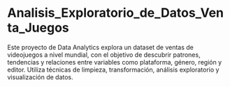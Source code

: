 # Analisis_Exploratorio_de_Datos_Venta_Juegos
Este proyecto de Data Analytics explora un dataset de ventas de videojuegos a nivel mundial, con el objetivo de descubrir patrones, tendencias y relaciones entre variables como plataforma, género, región y editor. Utiliza técnicas de limpieza, transformación, análisis exploratorio y visualización de datos.
